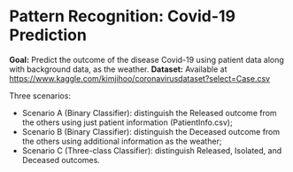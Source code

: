 # Pattern Recognition: Covid-19 Prediction

**Goal:** Predict the outcome of the disease Covid-19 using patient data along with background data, as the weather.
**Dataset:** Available at https://www.kaggle.com/kimjihoo/coronavirusdataset?select=Case.csv

Three scenarios:
- Scenario A (Binary Classifier): distinguish the Released outcome from the others using just patient information (PatientInfo.csv);
- Scenario B (Binary Classifier): distinguish the Deceased outcome from the others using additional information as the weather;
- Scenario C (Three-class Classifier): distinguish Released, Isolated, and Deceased outcomes.
